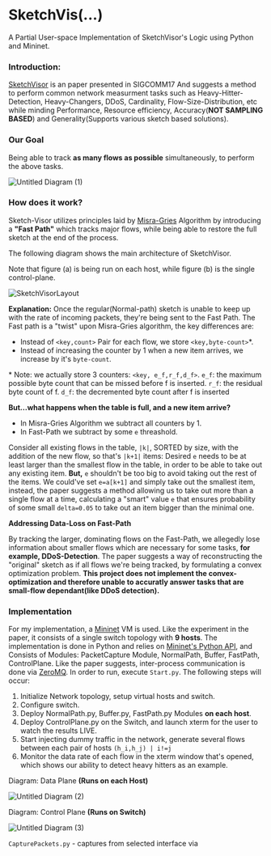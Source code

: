 # SketchVis(...)
A Partial User-space Implementation of SketchVisor's Logic using Python and Mininet.

### Introduction: ###
[SketchVisor](https://www.cs.jhu.edu/~xinjin/files/SIGCOMM17_SketchVisor.pdf) is an paper presented in SIGCOMM17
And suggests a method to perform common network measurment tasks such as Heavy-Hitter-Detection, Heavy-Changers, DDoS, Cardinality, Flow-Size-Distribution, etc while minding Performance, Resource efficiency, Accuracy(**NOT SAMPLING BASED**) and Generality(Supports various sketch based solutions).

### Our Goal ###
Being able to track **as many flows as possible** simultaneously, to perform the above tasks.

![Untitled Diagram (1)](https://user-images.githubusercontent.com/7606509/61496961-93cfd200-a9c6-11e9-8e91-79c3bef4232d.png)
### How does it work? ###
Sketch-Visor utilizes principles laid by [Misra-Gries](https://en.wikipedia.org/wiki/Misra%E2%80%93Gries_summary) Algorithm by introducing a **"Fast Path"** which tracks major flows, while being able to restore the full sketch at the end of the process.

The following diagram shows the main architecture of SketchVisor. 

Note that figure (a) is being run on each host,
while figure (b) is the single control-plane.

![SketchVisorLayout](https://user-images.githubusercontent.com/7606509/61491428-e5bd2b80-a9b7-11e9-8d65-8e88112bcf61.PNG)

**Explanation:** Once the regular(Normal-path) sketch is unable to keep up with the rate of incoming packets, they're being sent to the Fast Path. The Fast path is a "twist" upon Misra-Gries algorithm, the key differences are:

- Instead of `<key,count>` Pair for each flow, we store `<key,byte-count>`*.
- Instead of increasing the counter by 1 when a new item arrives, we increase by it's `byte-count`.

\* Note: we actually store 3 counters: `<key, e_f,r_f,d_f>`.
`e_f`: the maximum possible byte count that can be missed before
f is inserted.
`r_f`: the residual byte count of f.
`d_f`: the decremented byte count after f is inserted


**But...what happens when the table is full, and a new item arrive?**

- In Misra-Gries Algorithm we subtract all counters by 1.
- In Fast-Path we subtract by some `e` threashold.

Consider all existing flows in the table, `|k|`, SORTED by size, with the addition of the new flow, so that's `|k+1|` items:
Desired `e` needs to be at least larger than the smallest flow in the table, in order to be able to take out any existing item.
**But,** `e` shouldn't be too big to avoid taking out the rest of the items. We could've set `e=a[k+1]` and simply take out the smallest item, instead, the paper suggests a method allowing us to take out more than a single flow at a time, calculating a "smart" value `e` that ensures probability of some small `delta=0.05` to take out an item bigger than the minimal one. 

**Addressing Data-Loss on Fast-Path**

By tracking the larger, dominating flows on the Fast-Path, we allegedly lose information about smaller flows which are necessary for some tasks, **for example, DDoS-Detection**. The paper suggests a way of reconstructing the "original" sketch as if all flows we're being tracked, by formulating a convex optimization problem. **This project does not implement the convex-optimization and therefore unable to accuratly answer tasks that are small-flow dependant(like DDoS detection).**

### Implementation ###

For my implementation, a [Mininet](http://mininet.org/) VM is used. Like the experiment in the paper, it consists of a single switch topology with **9 hosts**. The implementation is done in Python and relies on [Mininet's Python API](http://mininet.org/api/annotated.html), and Consists of Modules: PacketCapture Module, NormalPath, Buffer, FastPath, ControlPlane.
Like the paper suggests, inter-process communication is done via [ZeroMQ](http://zeromq.org/).
In order to run, execute `Start.py`.
The following steps will occur:
1. Initialize Network topology, setup virtual hosts and switch.
2. Configure switch.
3. Deploy NormalPath.py, Buffer.py, FastPath.py Modules **on each host**.
4. Deploy ControlPlane.py on the Switch, and launch xterm for the user to watch the results LIVE.
5. Start injecting dummy traffic in the network, generate several flows between each pair of hosts `(h_i,h_j) | i!=j`
6. Monitor the data rate of each flow in the xterm window that's opened, which shows our ability to detect heavy hitters as an example.

Diagram: Data Plane **(Runs on each Host)**

![Untitled Diagram (2)](https://user-images.githubusercontent.com/7606509/61500667-ee702a80-a9d4-11e9-93eb-1a0420a059c6.png)



Diagram: Control Plane **(Runs on Switch)**

![Untitled Diagram (3)](https://user-images.githubusercontent.com/7606509/61501528-60963e80-a9d8-11e9-98f3-f2865ef17e33.png)


`CapturePackets.py` - captures from selected interface via 
